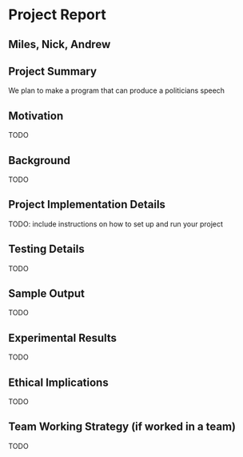 # Project Report

## Miles, Nick, Andrew

## Project Summary

We plan to make a program that can produce a politicians speech

## Motivation

TODO

## Background

TODO

## Project Implementation Details

TODO: include instructions on how to set up and run your project

## Testing Details

TODO

## Sample Output

TODO

## Experimental Results

TODO

## Ethical Implications

TODO

## Team Working Strategy (if worked in a team)

TODO

